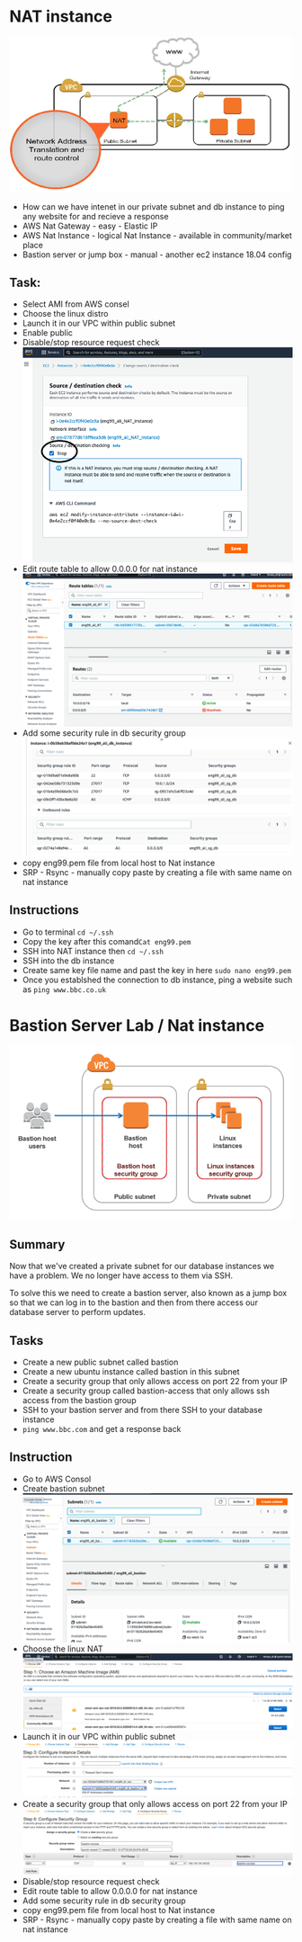 # NAT instance

![](/NAT-Instance-and-NAT-Gateway.jpeg)

* How can we have intenet in our private subnet and db instance to ping any website for and recieve a response
* AWS Nat Gateway - easy - Elastic IP
* AWS Nat Instance - logical Nat Instance - available in community/market place
* Bastion server or jump box - manual - another ec2 instance 18.04 config
## Task:
* Select AMI from AWS consel
* Choose the linux distro
* Launch it in our VPC within public subnet
* Enable public
* Disable/stop resource request check
![](/stop_nat_source_destination_check.png)
* Edit route table to allow 0.0.0.0 for nat instance
![](/rt_allow_nat_instance.png)
* Add some security rule in db security group
![](/db_sg_rules.png)
* copy eng99.pem file from local host to Nat instance
* SRP - Rsync - manually copy paste by creating a file with same name on nat instance

## Instructions
* Go to terminal `cd ~/.ssh` 
* Copy the key after this comand`Cat eng99.pem`
* SSH into NAT instance then `cd ~/.ssh`
* SSH into the db instance
* Create same key file name and past the key in here `sudo nano eng99.pem`
* Once you establshed the connection to db instance, ping a website such as `ping www.bbc.co.uk`

# Bastion Server Lab / Nat instance
![](/AWS_Bastion.png)
## Summary

Now that we've created a private subnet for our database instances we have a problem. We no longer have access to them via SSH.

To solve this we need to create a bastion server, also known as a jump box so that we can log in to the bastion and then from there access our database server to perform updates.

## Tasks

* Create a new public subnet called bastion
* Create a new ubuntu instance called bastion in this subnet
* Create a security group that only allows access on port 22 from your IP
* Create a security group called bastion-access that only allows ssh access from the bastion group
* SSH to your bastion server and from there SSH to your database instance
* `ping www.bbc.com` and get a response back

## Instruction
* Go to AWS Consol
* Create bastion subnet
![](/bastion_subnet.png)
* Choose the linux NAT
![](/Choose_AMI.png)
* Launch it in our VPC within public subnet
![](/owned_vpc_enabled_publicip.png)
* Create a security group that only allows access on port 22 from your IP
![](/bastion_access_sg_only_22_myip.png)
* Disable/stop resource request check
* Edit route table to allow 0.0.0.0 for nat instance
* Add some security rule in db security group
* copy eng99.pem file from local host to Nat instance
* SRP - Rsync - manually copy paste by creating a file with same name on nat instance
